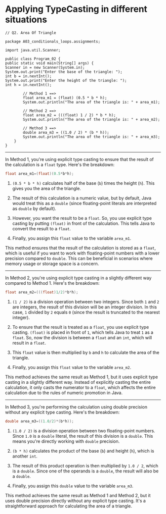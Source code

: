 # Applying TypeCasting in different situations

```
// Q2. Area Of Triangle

package A03_conditionals_loops.assignments;

import java.util.Scanner;

public class Program_02 {
public static void main(String[] args) {
Scanner in = new Scanner(System.in);
System.out.print("Enter the base of the triangle: ");
int b = in.nextInt();
System.out.print("Enter the height of the triangle: ");
int h = in.nextInt();

        // Method 1 ==>
        float area_m1 = (float) (0.5 * b * h);
        System.out.println("The area of the triangle is: " + area_m1);

        // Method 2 ==>
        float area_m2 = (((float) 1 / 2) * b * h);
        System.out.println("The area of the triangle is: " + area_m2);

        // Method 3 ==>
        double area_m3 = ((1.0 / 2) * (b * h));
        System.out.println("The area of the triangle is: " + area_m3);
    }
}
```

---

In Method 1, you're using explicit type casting to ensure that the result of the calculation is a `float` type. Here's
the breakdown:

```java
float area_m1=(float)(0.5*b*h);
```

1. `(0.5 * b * h)` calculates half of the base (`b`) times the height (`h`). This gives you the area of the triangle.

2. The result of this calculation is a numeric value, but by default, Java would treat this as a `double` (since
   floating-point literals are interpreted as `double` by default).

3. However, you want the result to be a `float`. So, you use explicit type casting by putting `(float)` in front of the
   calculation. This tells Java to convert the result to a `float`.

4. Finally, you assign this `float` value to the variable `area_m1`.

This method ensures that the result of the calculation is stored as a `float`, which is useful if you want to work with
floating-point numbers with a lower precision compared to `double`. This can be beneficial in scenarios where memory
usage or storage space is a concern.

---

In Method 2, you're using explicit type casting in a slightly different way compared to Method 1. Here's the breakdown:

```java
float area_m2=(((float)1/2)*b*h);
```

1. `(1 / 2)` is a division operation between two integers. Since both `1` and `2` are integers, the result of this
   division will be an integer division. In this case, `1` divided by `2` equals `0` (since the result is truncated to
   the nearest integer).

2. To ensure that the result is treated as a `float`, you use explicit type casting. `(float)` is placed in front
   of `1`, which tells Java to treat `1` as a `float`. So, now the division is between a `float` and an `int`, which
   will result in a `float`.

3. This `float` value is then multiplied by `b` and `h` to calculate the area of the triangle.

4. Finally, you assign this `float` value to the variable `area_m2`.

This method achieves the same result as Method 1, but it uses explicit type casting in a slightly different way. Instead
of explicitly casting the entire calculation, it only casts the numerator to a `float`, which affects the entire
calculation due to the rules of numeric promotion in Java.

---

In Method 3, you're performing the calculation using double precision without any explicit type casting. Here's the
breakdown:

```java
double area_m3=((1.0/2)*(b*h));
```

1. `(1.0 / 2)` is a division operation between two floating-point numbers. Since `1.0` is a `double` literal, the result
   of this division is a `double`. This means you're directly working with `double` precision.

2. `(b * h)` calculates the product of the base (`b`) and height (`h`), which is another `int`.

3. The result of this product operation is then multiplied by `1.0 / 2`, which is a `double`. Since one of the operands
   is a `double`, the result will also be a `double`.

4. Finally, you assign this `double` value to the variable `area_m3`.

This method achieves the same result as Method 1 and Method 2, but it uses double precision directly without any
explicit type casting. It's a straightforward approach for calculating the area of a triangle.